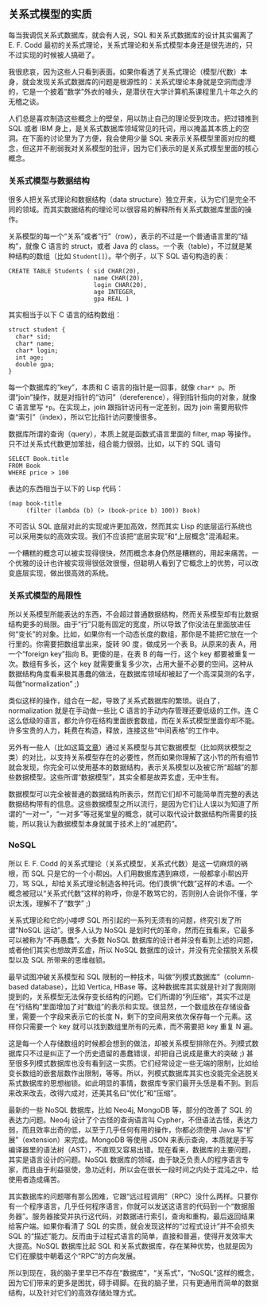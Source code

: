 <div class="inner">
<h2>关系式模型的实质</h2>
<p>每当我调侃关系式数据库，就会有人说，SQL 和关系式数据库的设计其实偏离了 E. F. Codd 最初的关系式理论，关系式理论和关系式模型本身还是很先进的，只不过实现的时候被人搞砸了。</p>
<p>我很悲哀，因为这些人只看到表面。如果你看透了关系式理论（模型/代数）本身，就会发现关系式数据库的问题是根源性的：关系式理论本身就是空洞而虚浮的，它是一个披着”数学”外衣的噱头，是潜伏在大学计算机系课程里几十年之久的无稽之谈。</p>
<p>人们总是喜欢制造这些概念上的壁垒，用以防止自己的理论受到攻击。把过错推到 SQL 或者 IBM 身上，是关系式数据库领域常见的托词，用以掩盖其本质上的空洞。在下面的讨论里为了方便，我会使用少量 SQL 来表示关系模型里面对应的概念，但这并不削弱我对关系模型的批评，因为它们表示的是关系式模型里面的核心概念。</p>
<h3 id="关系式模型与数据结构">关系式模型与数据结构</h3>
<p>很多人把关系式理论和数据结构（data structure）独立开来，认为它们是完全不同的领域。而其实数据结构的理论可以很容易的解释所有关系式数据库里面的操作。</p>
<p>关系模型的每一个“关系”或者“行”（row），表示的不过是一个普通语言里的“结构”，就像 C 语言的 struct，或者 Java 的 class。一个表（table），不过就是某种结构的数组（比如 <code class="highlighter-rouge">Student[]</code>）。举个例子，以下 SQL 语句构造的表：</p>
<div class="highlighter-rouge"><div class="highlight"><pre class="highlight"><code>CREATE TABLE Students ( sid CHAR(20),
                        name CHAR(20),
                        login CHAR(20),
                        age INTEGER,
                        gpa REAL )
</code></pre></div></div>
<p>其实相当于以下 C 语言的结构数组：</p>
<div class="highlighter-rouge"><div class="highlight"><pre class="highlight"><code>struct student {
  char* sid;
  char* name;
  char* login;
  int age;
  double gpa;
}
</code></pre></div></div>
<p>每一个数据库的“key”，本质和 C 语言的指针是一回事，就像 <code class="highlighter-rouge">char* p</code>。所谓“join”操作，就是对指针的“访问”（dereference），得到指针指向的对象，就像 C 语言里写 <code class="highlighter-rouge">*p</code>。在实现上，join 跟指针访问有一定差别，因为  join 需要用软件查“索引”（index），所以它比指针访问要慢很多。</p>
<p>数据库所谓的查询（query），本质上就是函数式语言里面的 filter, map 等操作。只不过关系式代数更加笨拙，组合能力很弱。比如，以下的 SQL 语句</p>
<div class="language-sql highlighter-rouge"><div class="highlight"><pre class="highlight"><code><span class="k">SELECT</span> <span class="n">Book</span><span class="p">.</span><span class="n">title</span>
<span class="k">FROM</span> <span class="n">Book</span>
<span class="k">WHERE</span> <span class="n">price</span> <span class="o">&gt;</span> <span class="mi">100</span>
</code></pre></div></div>
<p>表达的东西相当于以下的 Lisp 代码：</p>
<pre><code class="language-lisp">(map book-title
     (filter (lambda (b) (&gt; (book-price b) 100)) Book)
</code></pre>
<p>不可否认 SQL 底层对此的实现或许更加高效，然而其实 Lisp 的底层运行系统也可以采用类似的高效实现。我们不应该把“底层实现”和“上层概念”混淆起来。</p>
<p>一个糟糕的概念可以被实现得很快，然而概念本身仍然是糟糕的，用起来痛苦。一个优雅的设计也许被实现得很低效很慢，但聪明人看到了它概念上的优势，可以改变底层实现，做出很高效的系统。</p>
<h3 id="关系式模型的局限性">关系式模型的局限性</h3>
<p>所以关系模型所能表达的东西，不会超过普通数据结构，然而关系模型却有比数据结构更多的局限。由于“行”只能有固定的宽度，所以导致了你没法在里面放进任何“变长”的对象。比如，如果你有一个动态长度的数组，那你是不能把它放在一个行里的。你需要把数组拿出来，旋转 90 度，做成另一个表 B。从原来的表 A，用一个“foreign key”指向 B。更傻的是，在表 B 的每一行，这个 key 都要被重复一次。数组有多长，这个 key 就需要重复多少次，占用大量不必要的空间。这种从数据结构角度看来极其愚蠢的做法，在数据库领域却被起了一个高深莫测的名字，叫做“normalization” ;)</p>
<p>类似这样的操作，组合在一起，导致了关系式数据库的繁琐。说白了，normalization 就是在手动做一些比 C 语言的手动内存管理还要低级的工作。连 C 这么低级的语言，都允许你在结构里面嵌套数组，而在关系式模型里面你却不能。许多宝贵的人力，耗费在构造，释放，连接这些“中间表格”的工作中。</p>
<p>另外有一些人（比如这篇<a href="http://citeseerx.ist.psu.edu/viewdoc/summary?doi=10.1.1.113.5640">文章</a>）通过关系模型与其它数据模型（比如网状模型之类）的对比，以支持关系模型存在的必要性，然而如果你理解了这小节的所有细节就会发现，你完全可以使用基本的数据结构，表示关系模型以及被它所“超越”的那些数据模型。这些所谓“数据模型”，其实全都是故弄玄虚，无中生有。</p>
<p>数据模型可以完全被普通的数据结构所表示，然而它们却不可能简单而完整的表达数据结构带有的信息。这些数据模型之所以流行，是因为它们让人误以为知道了所谓的“一对一”，“一对多”等冠冕堂皇的概念，就可以取代设计数据结构所需要的技能，所以我认为数据模型本身就属于技术上的“减肥药”。</p>
<h3 id="nosql">NoSQL</h3>
<p>所以 E. F. Codd 的关系式理论（关系式模型，关系式代数）是这一切麻烦的祸根，而 SQL 只是它的一个小帮凶。人们用数据库遇到麻烦，一般都拿小帮凶开刀，骂 SQL，却给关系式理论制造各种托词。他们畏惧“代数”这样的术语。一个概念被冠以“关系式代数”这样的称呼，你是不敢骂它的，否则别人会说你不懂，学识太浅，理解不了“数学” ;)</p>
<p>关系式理论和它的小喽啰 SQL 所引起的一系列无须有的问题，终究引发了所谓“NoSQL 运动”。很多人认为 NoSQL 是划时代的革命，然而在我看来，它最多可以被称为“不再愚蠢”。大多数 NoSQL 数据库的设计者并没有看到上述的问题，或者他们其实也想故弄玄虚，所以 NoSQL 数据库的设计，并没有完全摆脱关系模型以及 SQL 所带来的思维枷锁。</p>
<p>最早试图冲破关系模型和 SQL 限制的一种技术，叫做“列模式数据库”（column-based database），比如 Vertica, HBase 等。这种数据库其实就是针对了我刚刚提到的，关系模型无法保存变长结构的问题。它们所谓的“列压缩”，其实不过是在“行结构”里面增加了对“数组”的表示和实现。很显然，一个数组放在存储设备里，需要一个字段来表示它的长度 N，剩下的空间用来依次保存每一个元素。这样你只需要一个 key 就可以找到数组里所有的元素，而不需要把 key 重复 N 遍。</p>
<p>这是每一个人存储数组的时候都会想到的做法，却被关系模型排除在外。列模式数据库只不过是纠正了一个历史遗留的愚蠢错误，却把自己说成是重大的突破 ;)  甚至很多列模式数据库也没有看到这一实质。它们经常设定一些无端的限制，比如给变长数组的嵌套层数作出限制，等等。所以，列模式数据库其实也没能完全逃脱关系式数据库的思想枷锁。如此明显的事情，数据库专家们最开头恁是看不到。到后来改来改去，改得六成对，还美其名曰“优化”和“压缩”。</p>
<p>最新的一些 NoSQL 数据库，比如 Neo4j, MongoDB 等，部分的改善了 SQL 的表达力问题。Neo4j 设计了个古怪的查询语言叫 Cypher，不但语法古怪，表达力弱，而且效率出奇的低，以至于几乎任何有用的操作，你都必须使用 Java 写“扩展”（extension）来完成。MongoDB 等使用 JSON 来表示查询，本质就是手写编译器里的语法树（AST），不直观又容易出错。现在看来，数据库的主要问题，其实是语言设计的问题。NoSQL 数据库的领域，由于缺乏负责人的程序语言专家，而且由于利益驱使，急功近利，所以会在很长一段时间之内处于混沌之中，给使用者造成痛苦。</p>
<p>其实数据库的问题哪有那么困难，它跟“远过程调用”（RPC）没什么两样。只要你有一个程序语言，几乎任何程序语言，你就可以发送这语言的代码到一个“数据服务器”。服务器接受并执行这代码，对数据进行索引，查询和重构，最后返回结果给客户端。如果你看清了 SQL 的实质，就会发现这样的“过程式设计”并不会损失 SQL 的“描述”能力。反而由于过程式语言的简单，直接和普遍，使得开发效率大大提高。NoSQL 数据库比起 SQL 和关系式数据库，存在某种优势，也就是因为它们在朦胧中朝着这个“RPC”的方向发展。</p>
<p>所以到现在，我的脑子里早已不存在“数据库”，“关系式”，“NoSQL”这样的概念，因为它们带来的更多是困扰，碍手碍脚。在我的脑子里，只有更通用而简单的数据结构，以及针对它们的高效存储处理方式。</p>
</div>
    